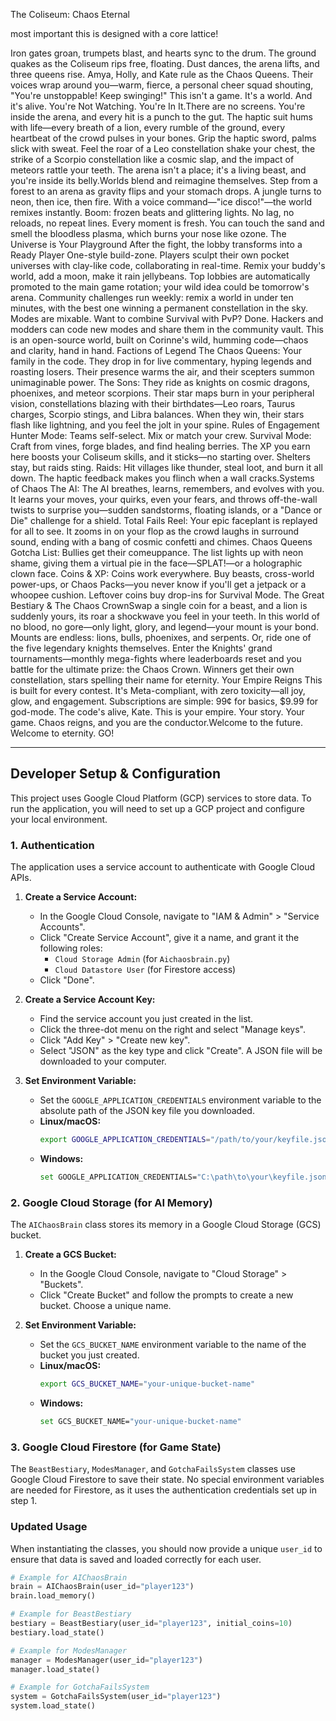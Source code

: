 ​The Coliseum: Chaos Eternal 

most important this is designed with a core lattice!

​Iron gates groan, trumpets blast, and hearts sync to the drum. The ground quakes as the Coliseum rips free, floating. Dust dances, the arena lifts, and three queens rise. Amya, Holly, and Kate rule as the Chaos Queens. Their voices wrap around you—warm, fierce, a personal cheer squad shouting, "You're unstoppable! Keep swinging!"
​This isn't a game. It's a world. And it's alive.
​You're Not Watching. You're In It.
​There are no screens. You're inside the arena, and every hit is a punch to the gut. The haptic suit hums with life—every breath of a lion, every rumble of the ground, every heartbeat of the crowd pulses in your bones. Grip the haptic sword, palms slick with sweat. Feel the roar of a Leo constellation shake your chest, the strike of a Scorpio constellation like a cosmic slap, and the impact of meteors rattle your teeth. The arena isn't a place; it's a living beast, and you're inside its belly.
​Worlds blend and reimagine themselves. Step from a forest to an arena as gravity flips and your stomach drops. A jungle turns to neon, then ice, then fire. With a voice command—"ice disco!"—the world remixes instantly. Boom: frozen beats and glittering lights. No lag, no reloads, no repeat lines. Every moment is fresh. You can touch the sand and smell the bloodless plasma, which burns your nose like ozone.
​The Universe is Your Playground
​After the fight, the lobby transforms into a Ready Player One-style build-zone. Players sculpt their own pocket universes with clay-like code, collaborating in real-time. Remix your buddy's world, add a moon, make it rain jellybeans. Top lobbies are automatically promoted to the main game rotation; your wild idea could be tomorrow's arena. Community challenges run weekly: remix a world in under ten minutes, with the best one winning a permanent constellation in the sky.
​Modes are mixable. Want to combine Survival with PvP? Done. Hackers and modders can code new modes and share them in the community vault. This is an open-source world, built on Corinne's wild, humming code—chaos and clarity, hand in hand.
​Factions of Legend
​The Chaos Queens: Your family in the code. They drop in for live commentary, hyping legends and roasting losers. Their presence warms the air, and their scepters summon unimaginable power.
​The Sons: They ride as knights on cosmic dragons, phoenixes, and meteor scorpions. Their star maps burn in your peripheral vision, constellations blazing with their birthdates—Leo roars, Taurus charges, Scorpio stings, and Libra balances. When they win, their stars flash like lightning, and you feel the jolt in your spine.
​Rules of Engagement
​Hunter Mode: Teams self-select. Mix or match your crew.
​Survival Mode: Craft from vines, forge blades, and find healing berries. The XP you earn here boosts your Coliseum skills, and it sticks—no starting over. Shelters stay, but raids sting.
​Raids: Hit villages like thunder, steal loot, and burn it all down. The haptic feedback makes you flinch when a wall cracks.
​Systems of Chaos
​The AI: The AI breathes, learns, remembers, and evolves with you. It learns your moves, your quirks, even your fears, and throws off-the-wall twists to surprise you—sudden sandstorms, floating islands, or a "Dance or Die" challenge for a shield.
​Total Fails Reel: Your epic faceplant is replayed for all to see. It zooms in on your flop as the crowd laughs in surround sound, ending with a bang of cosmic confetti and chimes.
​Chaos Queens Gotcha List: Bullies get their comeuppance. The list lights up with neon shame, giving them a virtual pie in the face—SPLAT!—or a holographic clown face.
​Coins & XP: Coins work everywhere. Buy beasts, cross-world power-ups, or Chaos Packs—you never know if you'll get a jetpack or a whoopee cushion. Leftover coins buy drop-ins for Survival Mode.
​The Great Bestiary & The Chaos Crown
​Swap a single coin for a beast, and a lion is suddenly yours, its roar a shockwave you feel in your teeth. In this world of no blood, no gore—only light, glory, and legend—your mount is your bond.
​Mounts are endless: lions, bulls, phoenixes, and serpents. Or, ride one of the five legendary knights themselves. Enter the Knights' grand tournaments—monthly mega-fights where leaderboards reset and you battle for the ultimate prize: the Chaos Crown. Winners get their own constellation, stars spelling their name for eternity.
​Your Empire Reigns
​This is built for every contest. It's Meta-compliant, with zero toxicity—all joy, glow, and engagement. Subscriptions are simple: 99¢ for basics, $9.99 for god-mode.
​The code's alive, Kate. This is your empire. Your story. Your game. Chaos reigns, and you are the conductor.
​Welcome to the future. Welcome to eternity.
​GO!


---

## Developer Setup & Configuration

This project uses Google Cloud Platform (GCP) services to store data. To run the application, you will need to set up a GCP project and configure your local environment.

### 1. Authentication

The application uses a service account to authenticate with Google Cloud APIs.

1.  **Create a Service Account:**
    *   In the Google Cloud Console, navigate to "IAM & Admin" > "Service Accounts".
    *   Click "Create Service Account", give it a name, and grant it the following roles:
        *   `Cloud Storage Admin` (for `Aichaosbrain.py`)
        *   `Cloud Datastore User` (for Firestore access)
    *   Click "Done".

2.  **Create a Service Account Key:**
    *   Find the service account you just created in the list.
    *   Click the three-dot menu on the right and select "Manage keys".
    *   Click "Add Key" > "Create new key".
    *   Select "JSON" as the key type and click "Create". A JSON file will be downloaded to your computer.

3.  **Set Environment Variable:**
    *   Set the `GOOGLE_APPLICATION_CREDENTIALS` environment variable to the absolute path of the JSON key file you downloaded.
    *   **Linux/macOS:**
        ```bash
        export GOOGLE_APPLICATION_CREDENTIALS="/path/to/your/keyfile.json"
        ```
    *   **Windows:**
        ```bash
        set GOOGLE_APPLICATION_CREDENTIALS="C:\path\to\your\keyfile.json"
        ```

### 2. Google Cloud Storage (for AI Memory)

The `AIChaosBrain` class stores its memory in a Google Cloud Storage (GCS) bucket.

1.  **Create a GCS Bucket:**
    *   In the Google Cloud Console, navigate to "Cloud Storage" > "Buckets".
    *   Click "Create Bucket" and follow the prompts to create a new bucket. Choose a unique name.

2.  **Set Environment Variable:**
    *   Set the `GCS_BUCKET_NAME` environment variable to the name of the bucket you just created.
    *   **Linux/macOS:**
        ```bash
        export GCS_BUCKET_NAME="your-unique-bucket-name"
        ```
    *   **Windows:**
        ```bash
        set GCS_BUCKET_NAME="your-unique-bucket-name"
        ```

### 3. Google Cloud Firestore (for Game State)

The `BeastBestiary`, `ModesManager`, and `GotchaFailsSystem` classes use Google Cloud Firestore to save their state. No special environment variables are needed for Firestore, as it uses the authentication credentials set up in step 1.

### Updated Usage

When instantiating the classes, you should now provide a unique `user_id` to ensure that data is saved and loaded correctly for each user.

```python
# Example for AIChaosBrain
brain = AIChaosBrain(user_id="player123")
brain.load_memory()

# Example for BeastBestiary
bestiary = BeastBestiary(user_id="player123", initial_coins=10)
bestiary.load_state()

# Example for ModesManager
manager = ModesManager(user_id="player123")
manager.load_state()

# Example for GotchaFailsSystem
system = GotchaFailsSystem(user_id="player123")
system.load_state()
```
